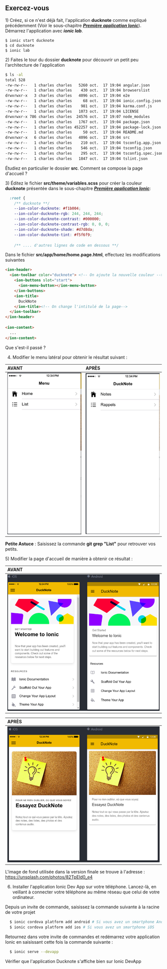 ## Exercez-vous

1\) Créez, si ce n'est déjà fait, l'application **ducknote** comme expliqué précédemment \(Voir le sous-chapitre [_**Première application Ionic**_](/chap2/chap2-3.md)\). Démarrez l'application avec _**ionic lab**_.

```
$ ionic start ducknote
$ cd ducknote
$ ionic lab
```

2\) Faites le tour du dossier **ducknote** pour découvrir un petit peu l'architecture de l'application
```bash
$ ls -al
total 528
-rw-rw-r--   1 charles charles   5260 oct.  17 19:04 angular.json
-rw-rw-r--   1 charles charles    430 oct.  17 19:04 browserslist
drwxrwxr-x   3 charles charles   4096 oct.  17 19:04 e2e
-rw-rw-r--   1 charles charles     68 oct.  17 19:04 ionic.config.json
-rw-rw-r--   1 charles charles    981 oct.  17 19:04 karma.conf.js
-rw-rw-r--   1 charles charles   1073 oct.  17 19:04 LICENSE
drwxrwxr-x 786 charles charles  24576 oct.  17 19:07 node_modules
-rw-rw-r--   1 charles charles   1767 oct.  17 19:04 package.json
-rw-rw-r--   1 charles charles 452257 oct.  17 19:04 package-lock.json
-rw-rw-r--   1 charles charles     50 oct.  17 19:04 README.md
drwxrwxr-x   6 charles charles   4096 oct.  17 19:04 src
-rw-rw-r--   1 charles charles    210 oct.  17 19:04 tsconfig.app.json
-rw-rw-r--   1 charles charles    546 oct.  17 19:04 tsconfig.json
-rw-rw-r--   1 charles charles    295 oct.  17 19:04 tsconfig.spec.json
-rw-rw-r--   1 charles charles   1847 oct.  17 19:04 tslint.json
```

Étudiez en particulier le dossier **src**. Comment se compose la page d'accueil ?

3\) Éditez le fichier **src/theme/variables.scss** pour créer la couleur **ducknote** présentée dans le sous-chapitre [_**Première application Ionic**_](/chap2/chap2-3.md):

```css
  :root {
    /** ducknote **/
    --ion-color-ducknote: #f1b004;
    --ion-color-ducknote-rgb: 244, 244, 244;
    --ion-color-ducknote-contrast: #000000;
    --ion-color-ducknote-contrast-rgb: 0, 0, 0;
    --ion-color-ducknote-shade: #d7d8da;
    --ion-color-ducknote-tint: #f5f6f9;

    /** .... d'autres lignes de code en dessous **/
```

Dans le fichier **src/app/home/home.page.html**, effectuez les modifications suivantes

```html
<ion-header>
  <ion-toolbar color="ducknote"> <!-- On ajoute la nouvelle couleur -->
    <ion-buttons slot="start">
      <ion-menu-button></ion-menu-button>
    </ion-buttons>
    <ion-title>
      DuckNote
    </ion-title><!-- On change l'intitulé de la page-->
  </ion-toolbar>
</ion-header>

<ion-content>
  ...
</ion-content>
```

Que s'est-il passé ?

4) Modifier le menu latéral pour obtenir le résultat suivant :

| AVANT | APRÈS |
| :--- | :--- |
| ![](/assets/ducknote_menulat_1.png) | ![](/assets/ducknote_menulat_2.png) |

**Petite Astuce** : Saisissez la commande **git grep "List"** pour retrouver vos petits.


5\) Modifier la page d'accueil de manière à obtenir ce résultat :

| AVANT|
| :--- |
| ![](/assets/ducknote_home_hero_1.png)|

| APRÈS|
| :--- |
| ![](/assets/ducknote_home_hero_2.png)|

L'image de fond utilisée dans la version finale se trouve à l'adresse : https://unsplash.com/photos/82TpEld0_e4

6) Installer l'application Ionic Dev App sur votre téléphone. Lancez-là, en veillant à connecter votre téléphone au même réseau que celui de votre ordinateur.

Depuis un invite de commande, saisissez la commande suivante à la racine de votre projet

```bash
  $ ionic cordova platform add android # Si vous avez un smartphone Android
  $ ionic cordova platform add ios # Si vous avez un smartphone iOS
```


Retournez dans votre invite de commandes et redémarrez votre application Ionic en saisissant cette fois la commande suivante :

```bash
  $ ionic serve --devapp
```
Vérifier que l'application Ducknote s'affiche bien sur Ionic DevApp
